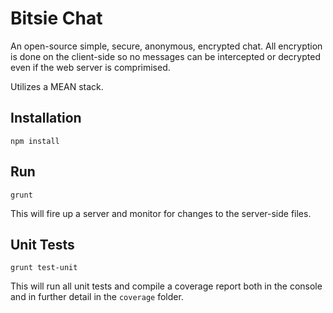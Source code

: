 # Bitsie Chat

An open-source simple, secure, anonymous, encrypted chat. All encryption is done 
on the client-side so no messages can be intercepted or decrypted even if the web server is comprimised.

Utilizes a MEAN stack.

## Installation

`npm install`

## Run

`grunt`

This will fire up a server and monitor for changes to the server-side files.

## Unit Tests

`grunt test-unit`

This will run all unit tests and compile a coverage report both in the console and in further detail in the `coverage` folder.